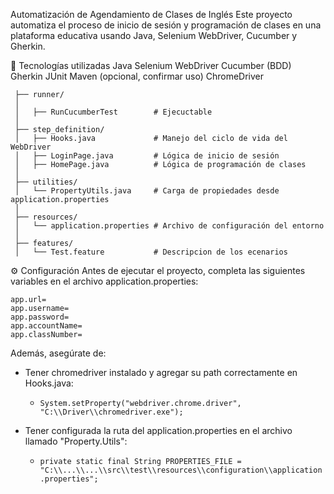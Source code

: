 Automatización de Agendamiento de Clases de Inglés
Este proyecto automatiza el proceso de inicio de sesión y programación de clases en una plataforma educativa usando Java, Selenium WebDriver, Cucumber y Gherkin.

🧰 Tecnologías utilizadas
Java
Selenium WebDriver
Cucumber (BDD)
Gherkin
JUnit
Maven (opcional, confirmar uso)
ChromeDriver
 
```🧪 Estructura del proyecto
 ├── runner/
 │
 │   ├── RunCucumberTest        # Ejecuctable
 │
 ├── step_definition/
 │   ├── Hooks.java             # Manejo del ciclo de vida del WebDriver
 │   ├── LoginPage.java         # Lógica de inicio de sesión
 │   ├── HomePage.java          # Lógica de programación de clases
 │
 ├── utilities/
 │   └── PropertyUtils.java     # Carga de propiedades desde application.properties
 │
 ├── resources/
 │   └── application.properties # Archivo de configuración del entorno
 │
 ├── features/
 │   └── Test.feature           # Descripcion de los ecenarios
```

⚙️ Configuración
Antes de ejecutar el proyecto, completa las siguientes variables en el archivo application.properties:
```
app.url=
app.username=
app.password=
app.accountName=
app.classNumber=
```
Además, asegúrate de:
  - Tener chromedriver instalado y agregar su path correctamente en Hooks.java:
    - ```System.setProperty("webdriver.chrome.driver", "C:\\Driver\\chromedriver.exe");```
  
- Tener configurada la ruta del application.properties en el archivo llamado "Property.Utils": 
    - ```private static final String PROPERTIES_FILE = "C:\\...\\...\\src\\test\\resources\\configuration\\application.properties";```
 
